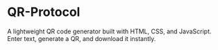# QR-Protocol
A lightweight QR code generator built with HTML, CSS, and JavaScript. Enter text, generate a QR, and download it instantly.
